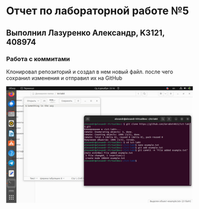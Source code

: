 # Отчет по лабораторной работе №5
## Выполнил Лазуренко Александр, K3121, 408974
### Работа с коммитами
Клонировал репозиторий и создал в нем новый файл. после чего сохранил изменения и отправил их на GitHub

![Клонирование репозитория и коммит](/screens/Снимок%20экрана%20от%202023-12-06%2023-16-08.png) 
